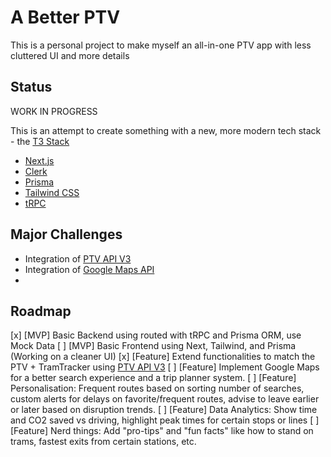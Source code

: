 # A Better PTV

This is a personal project to make myself an all-in-one PTV app with less cluttered UI and more details

## Status

WORK IN PROGRESS

This is an attempt to create something with a new, more modern tech stack - the [T3 Stack](https://create.t3.gg/)

- [Next.js](https://nextjs.org)
- [Clerk](https://clerk.com)
- [Prisma](https://prisma.io)
- [Tailwind CSS](https://tailwindcss.com)
- [tRPC](https://trpc.io)

## Major Challenges
- Integration of [PTV API V3](https://www.vic.gov.au/public-transport-timetable-api)
- Integration of [Google Maps API](https://mapsplatform.google.com/lp/maps-apis)
- 

## Roadmap

[x] [MVP] Basic Backend using routed with tRPC and Prisma ORM, use Mock Data
[ ] [MVP] Basic Frontend using Next, Tailwind, and Prisma (Working on a cleaner UI)
[x] [Feature] Extend functionalities to match the PTV + TramTracker using [PTV API V3](https://www.vic.gov.au/public-transport-timetable-api)
[ ] [Feature] Implement Google Maps for a better search experience and a trip planner system.
[ ] [Feature] Personalisation: Frequent routes based on sorting number of searches, custom alerts for delays on favorite/frequent routes, advise to leave earlier or later based on disruption trends.
[ ] [Feature] Data Analytics: Show time and CO2 saved vs driving, highlight peak times for certain stops or lines
[ ] [Feature] Nerd things: Add "pro-tips" and "fun facts" like how to stand on trams, fastest exits from certain stations, etc.